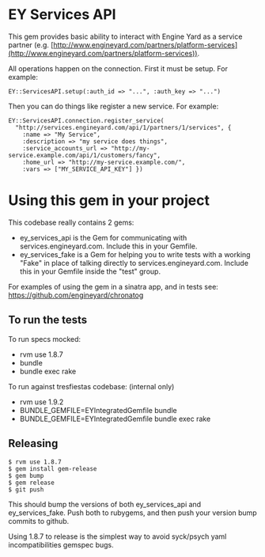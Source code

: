 # EY Services API

This gem provides basic ability to interact with Engine Yard as a service partner (e.g. [http://www.engineyard.com/partners/platform-services](http://www.engineyard.com/partners/platform-services)).

All operations happen on the connection.  First it must be setup.  For example:

    EY::ServicesAPI.setup(:auth_id => "...", :auth_key => "...")

Then you can do things like register a new service.  For example:

    EY::ServicesAPI.connection.register_service(
      "http://services.engineyard.com/api/1/partners/1/services", {
        :name => "My Service", 
        :description => "my service does things", 
        :service_accounts_url => "http://my-service.example.com/api/1/customers/fancy",
        :home_url => "http://my-service.example.com/",
        :vars => ["MY_SERVICE_API_KEY"] })

# Using this gem in your project

This codebase really contains 2 gems:

 * ey_services_api is the Gem for communicating with services.engineyard.com. Include this in your Gemfile.
 * ey_services_fake is a Gem for helping you to write tests with a working "Fake" in place of talking directly to services.engineyard.com.  Include this in your Gemfile inside the "test" group.

For examples of using the gem in a sinatra app, and in tests see: https://github.com/engineyard/chronatog


## To run the tests

To run specs mocked:

 * rvm use 1.8.7
 * bundle
 * bundle exec rake

To run against tresfiestas codebase: (internal only)

 * rvm use 1.9.2
 * BUNDLE_GEMFILE=EYIntegratedGemfile bundle
 * BUNDLE_GEMFILE=EYIntegratedGemfile bundle exec rake

## Releasing

    $ rvm use 1.8.7
    $ gem install gem-release
    $ gem bump
    $ gem release
    $ git push

This should bump the versions of both ey_services_api and ey_services_fake. Push both to rubygems, and then push your version bump commits to github.

Using 1.8.7 to release is the simplest way to avoid syck/psych yaml incompatibilities gemspec bugs.